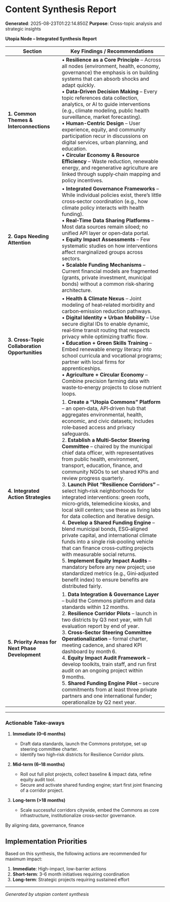 # Content Synthesis Report

**Generated**: 2025-08-23T01:22:14.850Z
**Purpose**: Cross-topic analysis and strategic insights

**Utopia Node – Integrated Synthesis Report**

| Section | Key Findings / Recommendations |
|---------|--------------------------------|
| **1. Common Themes & Interconnections** | • **Resilience as a Core Principle** – Across all nodes (environment, health, economy, governance) the emphasis is on building systems that can absorb shocks and adapt quickly.<br>• **Data‑Driven Decision Making** – Every topic references data collection, analytics, or AI to guide interventions (e.g., climate modeling, public health surveillance, market forecasting).<br>• **Human-Centric Design** – User experience, equity, and community participation recur in discussions on digital services, urban planning, and education.<br>• **Circular Economy & Resource Efficiency** – Waste reduction, renewable energy, and regenerative agriculture are linked through supply‑chain mapping and policy incentives. |
| **2. Gaps Needing Attention** | • **Integrated Governance Frameworks** – While individual policies exist, there’s little cross‑sector coordination (e.g., how climate policy interacts with health funding).<br>• **Real‑Time Data Sharing Platforms** – Most data sources remain siloed; no unified API layer or open‑data portal.<br>• **Equity Impact Assessments** – Few systematic studies on how interventions affect marginalized groups across sectors.<br>• **Scalable Funding Mechanisms** – Current financial models are fragmented (grants, private investment, municipal bonds) without a common risk‑sharing architecture. |
| **3. Cross‑Topic Collaboration Opportunities** | • **Health & Climate Nexus** – Joint modeling of heat‑related morbidity and carbon‑emission reduction pathways.<br>• **Digital Identity + Urban Mobility** – Use secure digital IDs to enable dynamic, real‑time transit routing that respects privacy while optimizing traffic flow.<br>• **Education + Green Skills Training** – Embed renewable energy literacy into school curricula and vocational programs; partner with local firms for apprenticeships.<br>• **Agriculture + Circular Economy** – Combine precision farming data with waste‑to‑energy projects to close nutrient loops. |
| **4. Integrated Action Strategies** | 1. **Create a “Utopia Commons” Platform** – an open‑data, API‑driven hub that aggregates environmental, health, economic, and civic datasets; includes role‑based access and privacy safeguards.<br>2. **Establish a Multi‑Sector Steering Committee** – chaired by the municipal chief data officer, with representatives from public health, environment, transport, education, finance, and community NGOs to set shared KPIs and review progress quarterly.<br>3. **Launch Pilot “Resilience Corridors”** – select high‑risk neighborhoods for integrated interventions: green roofs, micro‑grids, telemedicine kiosks, and local skill centers; use these as living labs for data collection and iterative design.<br>4. **Develop a Shared Funding Engine** – blend municipal bonds, ESG‑aligned private capital, and international climate funds into a single risk‑pooling vehicle that can finance cross‑cutting projects with measurable social returns.<br>5. **Implement Equity Impact Audits** – mandatory before any new project; use standardized metrics (e.g., Gini‑adjusted benefit index) to ensure benefits are distributed fairly. |
| **5. Priority Areas for Next Phase Development** | 1. **Data Integration & Governance Layer** – build the Commons platform and data standards within 12 months.<br>2. **Resilience Corridor Pilots** – launch in two districts by Q3 next year, with full evaluation report by end of year.<br>3. **Cross‑Sector Steering Committee Operationalization** – formal charter, meeting cadence, and shared KPI dashboard by month 6.<br>4. **Equity Impact Audit Framework** – develop toolkits, train staff, and run first audit on an ongoing project within 9 months.<br>5. **Shared Funding Engine Pilot** – secure commitments from at least three private partners and one international funder; operationalize by Q2 next year. |

---

### Actionable Take‑aways

1. **Immediate (0–6 months)**  
   * Draft data standards, launch the Commons prototype, set up steering committee charter.  
   * Identify two high‑risk districts for Resilience Corridor pilots.

2. **Mid‑term (6–18 months)**  
   * Roll out full pilot projects, collect baseline & impact data, refine equity audit tool.  
   * Secure and activate shared funding engine; start first joint financing of a corridor project.

3. **Long‑term (>18 months)**  
   * Scale successful corridors citywide, embed the Commons as core infrastructure, institutionalize cross‑sector governance.  

By aligning data, governance, finance

## Implementation Priorities
Based on this synthesis, the following actions are recommended for maximum impact:

1. **Immediate**: High-impact, low-barrier actions
2. **Short-term**: 3-6 month initiatives requiring coordination
3. **Long-term**: Strategic projects requiring sustained effort

---
*Generated by utopian content synthesis*

